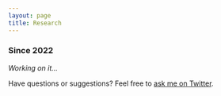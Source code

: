 ```yaml
---
layout: page
title: Research
---
```


### Since 2022

*Working on it...*

Have questions or suggestions? Feel free to [ask me on Twitter](https://twitter.com/Shrististha7).
